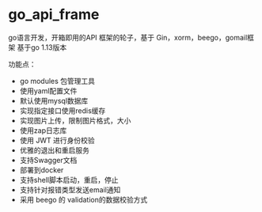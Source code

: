 # go_api_frame

go语言开发，开箱即用的API 框架的轮子，基于 Gin，xorm，beego，gomail框架
基于go 1.13版本

功能点：

+ go modules 包管理工具
+ 使用yaml配置文件
+ 默认使用mysql数据库
+ 实现指定接口使用redis缓存
+ 实现图片上传，限制图片格式，大小
+ 使用zap日志库
+ 使用 JWT 进行身份校验
+ 优雅的退出和重启服务
+ 支持Swagger文档
+ 部署到docker 
+ 支持shell脚本启动，重启，停止
+ 支持针对报错类型发送email通知
+ 采用 beego 的 validation的数据校验方式